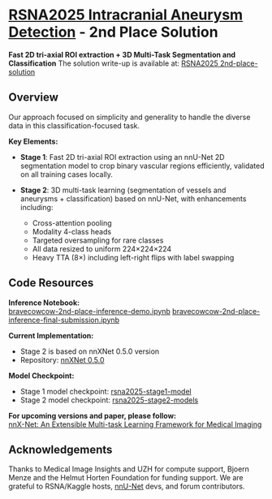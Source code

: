 # [RSNA2025 Intracranial Aneurysm Detection](https://www.kaggle.com/competitions/rsna-intracranial-aneurysm-detection) - 2nd Place Solution

**Fast 2D tri-axial ROI extraction + 3D Multi-Task Segmentation and Classification**
The solution write-up is available at: [RSNA2025 2nd-place-solution](https://www.kaggle.com/competitions/rsna-intracranial-aneurysm-detection/writeups/2nd-place-solution)

## Overview

Our approach focused on simplicity and generality to handle the diverse data in this classification-focused task.

**Key Elements:**

- **Stage 1**: Fast 2D tri-axial ROI extraction using an nnU-Net 2D segmentation model to crop binary vascular regions efficiently, validated on all training cases locally.

- **Stage 2**: 3D multi-task learning (segmentation of vessels and aneurysms + classification) based on nnU-Net, with enhancements including:
  - Cross-attention pooling
  - Modality 4-class heads
  - Targeted oversampling for rare classes
  - All data resized to uniform 224×224×224
  - Heavy TTA (8×) including left-right flips with label swapping

## Code Resources

**Inference Notebook:**  
[bravecowcow-2nd-place-inference-demo.ipynb](https://www.kaggle.com/code/pengchengshi/bravecowcow-2nd-place-inference-demo)
[bravecowcow-2nd-place-inference-final-submission.ipynb](https://www.kaggle.com/code/pengchengshi/bravecowcow-2nd-place-inference)

**Current Implementation:**
- Stage 2 is based on nnXNet 0.5.0 version
- Repository: [nnXNet 0.5.0](https://github.com/PengchengShi1220/RSNA2025_Intracranial-Aneurysm-Detection/tree/master/nnXNet)

**Model Checkpoint:**
- Stage 1 model checkpoint: [rsna2025-stage1-model](https://www.kaggle.com/models/pengchengshi/dataset180_2d_vessel_box_seg_stable)
- Stage 2 model checkpoint: [rsna2025-stage2-models](https://www.kaggle.com/models/pengchengshi/rsna2025-stage2-models)

**For upcoming versions and paper, please follow:**  
[nnX-Net: An Extensible Multi-task Learning Framework for Medical Imaging](https://github.com/yinghemedical/nnXNet)

## Acknowledgements
Thanks to Medical Image Insights and UZH for compute support, Bjoern Menze and the Helmut Horten Foundation for funding support. We are grateful to RSNA/Kaggle hosts, [nnU-Net](https://github.com/MIC-DKFZ/nnUNet/tree/master) devs, and forum contributors.
